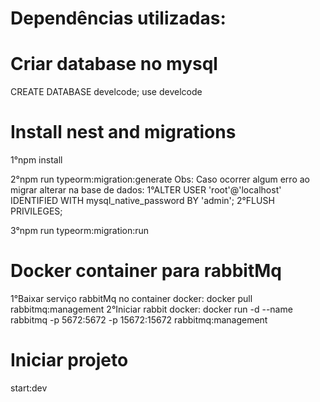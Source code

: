 # Dependências utilizadas:

# Criar database no mysql

CREATE DATABASE develcode;
use develcode

# Install nest and migrations

1°npm install

2°npm run typeorm:migration:generate
Obs: Caso ocorrer algum erro ao migrar alterar na base de dados: 
1°ALTER USER 'root'@'localhost' IDENTIFIED WITH mysql_native_password BY 'admin';
2°FLUSH PRIVILEGES;

3°npm run typeorm:migration:run

# Docker container para rabbitMq

1°Baixar serviço rabbitMq no container docker: docker pull rabbitmq:management
2°Iniciar rabbit docker: docker run -d --name rabbitmq -p 5672:5672 -p 15672:15672 rabbitmq:management

# Iniciar projeto

start:dev